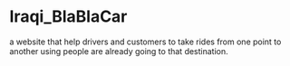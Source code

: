 # Iraqi_BlaBlaCar
a website that help drivers and customers to take rides from one point to another using people are already going to that destination.
